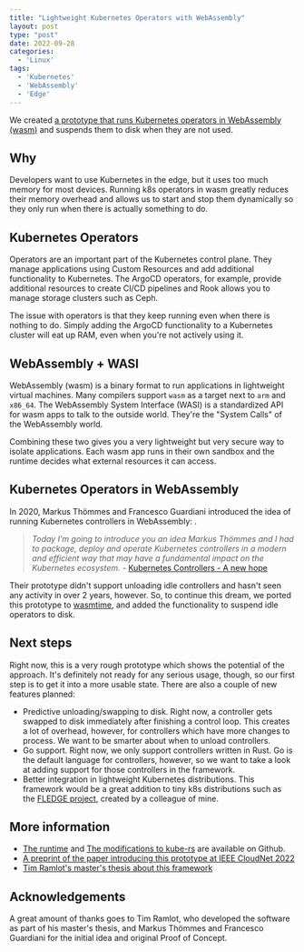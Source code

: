 ```yaml
---
title: "Lightweight Kubernetes Operators with WebAssembly"
layout: post
type: "post"
date: 2022-09-28
categories:
  - 'Linux'
tags:
  - 'Kubernetes'
  - 'WebAssembly'
  - 'Edge'
---
```



We created [a prototype that runs Kubernetes operators in WebAssembly (wasm)](https://github.com/IBCNServices/wasm-operator) and suspends them to disk when they are not used.

## Why

Developers want to use Kubernetes in the edge, but it uses too much memory for most devices. Running k8s operators in wasm greatly reduces their memory overhead and allows us to start and stop them dynamically so they only run when there is actually something to do.

## Kubernetes Operators

Operators are an important part of the Kubernetes control plane. They manage applications using Custom Resources and add additional functionality to Kubernetes. The ArgoCD operators, for example, provide additional resources to create CI/CD pipelines and Rook allows you to manage storage clusters such as Ceph.

The issue with operators is that they keep running even when there is nothing to do. Simply adding the ArgoCD functionality to a Kubernetes cluster will eat up RAM, even when you're not actively using it.

## WebAssembly + WASI

WebAssembly (wasm) is a binary format to run applications in lightweight virtual machines. Many compilers support `wasm` as a target next to `arm` and `x86_64`. The WebAssembly System Interface (WASI) is a standardized API for wasm apps to talk to the outside world. They're the "System Calls" of the WebAssembly world.

Combining these two gives you a very lightweight but very secure way to isolate applications. Each wasm app runs in their own sandbox and the runtime decides what external resources it can access.

## Kubernetes Operators in WebAssembly

In 2020, Markus Thömmes and Francesco Guardiani introduced the idea of running Kubernetes controllers in WebAssembly: .

> *Today I’m going to introduce you an idea Markus Thömmes and I had to package, deploy and operate Kubernetes controllers in a modern and efficient way that may have a fundamental impact on the Kubernetes ecosystem.* - [Kubernetes Controllers - A new hope](https://slinkydeveloper.com/Kubernetes-controllers-A-New-Hope/)

Their prototype didn't support unloading idle controllers and hasn't seen any activity in over 2 years, however. So, to continue this dream, we ported this prototype to [wasmtime](https://wasmtime.dev/), and added the functionality to suspend idle operators to disk.

## Next steps

Right now, this is a very rough prototype which shows the potential of the approach. It's definitely not ready for any serious usage, though, so our first step is to get it into a more usable state. There are also a couple of new features planned:

* Predictive unloading/swapping to disk. Right now, a controller gets swapped to disk immediately after finishing a control loop. This creates a lot of overhead, however, for controllers which have more changes to process. We want to be smarter about when to unload controllers.
* Go support. Right now, we only support controllers written in Rust. Go is the default language for controllers, however, so we want to take a look at adding support for those controllers in the framework.
* Better integration in lightweight Kubernetes distributions. This framework would be a great addition to tiny k8s distributions such as the [FLEDGE project](https://www.google.com/url?sa=t&rct=j&q=&esrc=s&source=web&cd=&ved=2ahUKEwjtjKX46bf6AhWlgf0HHa1VDk0QFnoECCEQAQ&url=https%3A%2F%2Fbiblio.ugent.be%2Fpublication%2F8635821%2Ffile%2F8635824.pdf&usg=AOvVaw3k5JONOhwhwNssosrX4Tpr), created by a colleague of mine.

## More information

* [The runtime](https://github.com/IBCNServices/wasm-operator) and [The modifications to kube-rs](https://github.com/IBCNServices/kube-rs) are available on Github.
* [A preprint of the paper introducing this prototype at IEEE CloudNet 2022](https://arxiv.org/abs/2209.01077)
* [Tim Ramlot's master's thesis about this framework](https://lib.ugent.be/fulltxt/RUG01/003/063/694/RUG01-003063694_2022_0001_AC.pdf)

## Acknowledgements

A great amount of thanks goes to Tim Ramlot, who developed the software as part of his master's thesis, and Markus Thömmes and Francesco Guardiani for the initial idea and original Proof of Concept.
